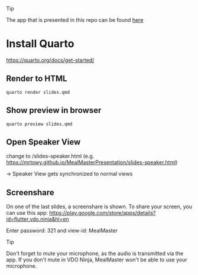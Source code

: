 > [!TIP]
> The app that is presented in this repo can be found [here](https://github.com/MrToWy/MealMaster)


# Install Quarto
https://quarto.org/docs/get-started/

## Render to HTML

```shell
quarto render slides.qmd
```

## Show preview in browser

```shell
quarto preview slides.qmd
```

## Open Speaker View
change to /slides-speaker.html (e.g. https://mrtowy.github.io/MealMasterPresentation/slides-speaker.html)

-> Speaker View gets synchronized to normal views


## Screenshare
On one of the last slides, a screenshare is shown.
To share your screen, you can use this app: https://play.google.com/store/apps/details?id=flutter.vdo.ninja&hl=en

Enter password: 321 and view-id: MealMaster

> [!TIP]
> Don't forget to mute your microphone, as the audio is transmitted via the app.
> If you don't mute in VDO Ninja, MealMaster won't be able to use your microphone.